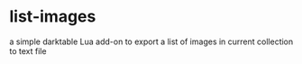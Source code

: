 # list-images
a simple darktable Lua add-on to export a list of images in current collection to text file
